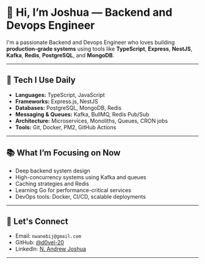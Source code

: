 # 👋 Hi, I’m Joshua — Backend and Devops Engineer

I'm a passionate Backend and Devops Engineer who loves building **production-grade systems** using tools like **TypeScript**, **Express**, **NestJS**, **Kafka**, **Redis**, **PostgreSQL**, and **MongoDB**.

---

## 🔧 Tech I Use Daily

- **Languages:** TypeScript, JavaScript
- **Frameworks:** Express.js, NestJS
- **Databases:** PostgreSQL, MongoDB, Redis
- **Messaging & Queues:** Kafka, BullMQ, Redis Pub/Sub
- **Architecture:** Microservices, Monoliths, Queues, CRON jobs
- **Tools:** Git, Docker, PM2, GitHub Actions

---

## 📚 What I’m Focusing on Now

- Deep backend system design  
- High-concurrency systems using Kafka and queues  
- Caching strategies and Redis  
- Learning Go for performance-critical services  
- DevOps tools: Docker, CI/CD, scalable deployments

---

## 🚀 Let's Connect

- Email: `nwanebij@gmail.com`    
- GitHub: [@d0vel-20](https://github.com/d0vel-20)
- Linkedln: [N. Andrew Joshua](https://www.linkedin.com/in/nwanebi-joshua-dovel-878107353?utm_source=share&utm_campaign=share_via&utm_content=profile&utm_medium=android_app)

---

